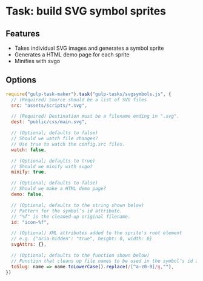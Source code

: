 # Task: build SVG symbol sprites

## Features

- Takes individual SVG images and generates a symbol sprite
- Generates a HTML demo page for each sprite
- Minifies with svgo

## Options

```js
require("gulp-task-maker").task("gulp-tasks/svgsymbols.js", {
  // (Required) Source should be a list of SVG files
  src: "assets/scripts/*.svg",

  // (Required) Destination must be a filename ending in ".svg".
  dest: "public/css/main.svg",

  // (Optional; defaults to false)
  // Should we watch file changes?
  // Use true to watch the config.src files.
  watch: false,

  // (Optional; defaults to true)
  // Should we minify with svgo?
  minify: true,

  // (Optional; defaults to false)
  // Should we make a HTML demo page?
  demo: false,

  // (Optional; defaults to the string shown below)
  // Pattern for the symbol’s id attribute.
  // "%f" is the cleaned-up original filename.
  id: "icon-%f",

  // (Optional) XML attributes added to the sprite's root element
  // e.g. {"aria-hidden": "true", height: 0, width: 0}
  svgAttrs: {},

  // (Optional; defaults to the function shown below)
  // Function that cleans up file names to be used in the symbol’s id attribute
  toSlug: name => name.toLowerCase().replace(/[^a-z0-9]/g,""),
})
```
